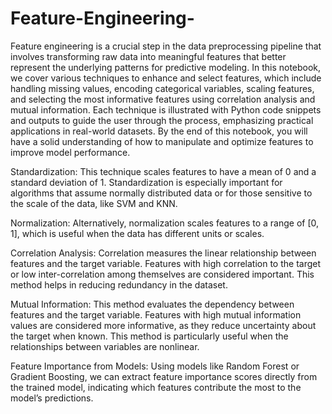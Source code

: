 # Feature-Engineering-



Feature engineering is a crucial step in the data preprocessing pipeline that involves transforming raw data into meaningful features that better represent the underlying patterns for predictive modeling. In this notebook, we cover various techniques to enhance and select features, which include handling missing values, encoding categorical variables, scaling features, and selecting the most informative features using correlation analysis and mutual information. Each technique is illustrated with Python code snippets and outputs to guide the user through the process, emphasizing practical applications in real-world datasets. By the end of this notebook, you will have a solid understanding of how to manipulate and optimize features to improve model performance.

Standardization: This technique scales features to have a mean of 0 and a standard deviation of 1. Standardization is especially important for algorithms that assume normally distributed data or for those sensitive to the scale of the data, like SVM and KNN.

Normalization: Alternatively, normalization scales features to a range of [0, 1], which is useful when the data has different units or scales.

Correlation Analysis: Correlation measures the linear relationship between features and the target variable. Features with high correlation to the target or low inter-correlation among themselves are considered important. This method helps in reducing redundancy in the dataset.

Mutual Information: This method evaluates the dependency between features and the target variable. Features with high mutual information values are considered more informative, as they reduce uncertainty about the target when known. This method is particularly useful when the relationships between variables are nonlinear.

Feature Importance from Models: Using models like Random Forest or Gradient Boosting, we can extract feature importance scores directly from the trained model, indicating which features contribute the most to the model’s predictions.
